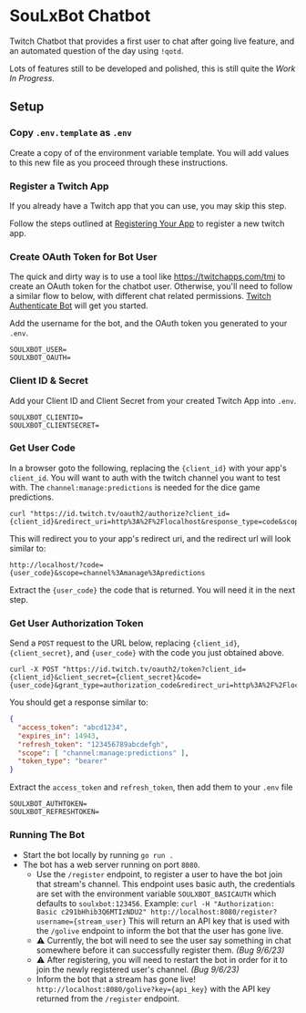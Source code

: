 # SouLxBot Chatbot
Twitch Chatbot that provides a first user to chat after going live feature, and an automated question of the day using `!qotd`.

Lots of features still to be developed and polished, this is still quite the _Work In Progress_.

## Setup

### Copy `.env.template` as `.env`
Create a copy of of the environment variable template.
You will add values to this new file as you proceed through these instructions.

### Register a Twitch App
If you already have a Twitch app that you can use, you may skip this step.

Follow the steps outlined at [Registering Your App](https://dev.twitch.tv/docs/authentication/register-app) to register a new twitch app.

### Create OAuth Token for Bot User
The quick and dirty way is to use a tool like https://twitchapps.com/tmi to create an OAuth token for the chatbot user.
Otherwise, you'll need to follow a similar flow to below, with different chat related permissions.
[Twitch Authenticate Bot](https://dev.twitch.tv/docs/irc/authenticate-bot) will get you started.

Add the username for the bot, and the OAuth token you generated to your `.env`.
```
SOULXBOT_USER=
SOULXBOT_OAUTH=
```

### Client ID & Secret
Add your Client ID and Client Secret from your created Twitch App into `.env`.
```
SOULXBOT_CLIENTID=
SOULXBOT_CLIENTSECRET=
```

### Get User Code
In a browser goto the following, replacing the `{client_id}` with your app's `client_id`.
You will want to auth with the twitch channel you want to test with.
The `channel:manage:predictions` is needed for the dice game predictions.
```
curl "https://id.twitch.tv/oauth2/authorize?client_id={client_id}&redirect_uri=http%3A%2F%2Flocalhost&response_type=code&scope=channel%3Amanage%3Apredictions"
```

This will redirect you to your app's redirect uri, and the redirect url will look similar to:
```
http://localhost/?code={user_code}&scope=channel%3Amanage%3Apredictions
```

Extract the `{user_code}` the code that is returned. You will need it in the next step.

### Get User Authorization Token
Send a `POST` request to the URL below, replacing `{client_id}`, `{client_secret}`, and `{user_code}` with the code you just obtained above.

```
curl -X POST "https://id.twitch.tv/oauth2/token?client_id={client_id}&client_secret={client_secret}&code={user_code}&grant_type=authorization_code&redirect_uri=http%3A%2F%2Flocalhost"
```

You should get a response similar to:
```json
{
  "access_token": "abcd1234",
  "expires_in": 14943,
  "refresh_token": "123456789abcdefgh",
  "scope": [ "channel:manage:predictions" ],
  "token_type": "bearer"
}
```

Extract the `access_token` and `refresh_token`, then add them to your `.env` file
```
SOULXBOT_AUTHTOKEN=
SOULXBOT_REFRESHTOKEN=
```

### Running The Bot
- Start the bot locally by running `go run .`
- The bot has a web server running on port `8080`.
    - Use the `/register` endpoint, to register a user to have the bot join that stream's channel.
        This endpoint uses basic auth, the credentials are set with the environment variable `SOULXBOT_BASICAUTH` which defaults to `soulxbot:123456`.
        Example: `curl -H "Authorization: Basic c291bHhib3Q6MTIzNDU2" http://localhost:8080/register?username={stream_user}`
        This will return an API key that is used with the `/golive` endpoint to inform the bot that the user has gone live.
    - ⚠️ Currently, the bot will need to see the user say something in chat somewhere before it can successfully register them. _(Bug 9/6/23)_
    - ⚠️ After registering, you will need to restart the bot in order for it to join the newly registered user's channel. _(Bug 9/6/23)_
    - Inform the bot that a stream has gone live! `http://localhost:8080/golive?key={api_key}` with the API key returned from the `/register` endpoint.

